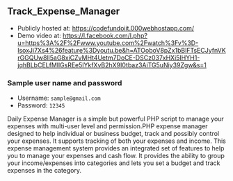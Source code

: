 ## Track_Expense_Manager

* Publicly hosted at: https://codefundoiit.000webhostapp.com/
* Demo video at: https://l.facebook.com/l.php?u=https%3A%2F%2Fwww.youtube.com%2Fwatch%3Fv%3D-lsoxJi7Xs4%26feature%3Dyoutu.be&h=ATOoboV8pZx1bBlFTsECJyfnVKrGGQUw8ll5aG8xiCZvMHt4Uetm7DoCE-DSCz037xHXi5IHYH1-jqhBLbCELfMllGsREe5lYkfXvB2hX9I0tbaz3AiTG5uNiy39Zgw&s=1

### Sample user name and password
* Username: `sample@gmail.com`
* Password: `12345`

Daily Expense Manager is a  simple but powerful PHP script to manage your expenses with multi-user level and permission.PHP expense manager designed to help individual or business budget, track and possibly control your expenses. It supports tracking of both your expenses and income. This expense management system provides an integrated set of features to help you to manage your expenses and cash flow. It provides the ability to group your income/expenses into categories and lets you set a budget and track expenses in the category.
